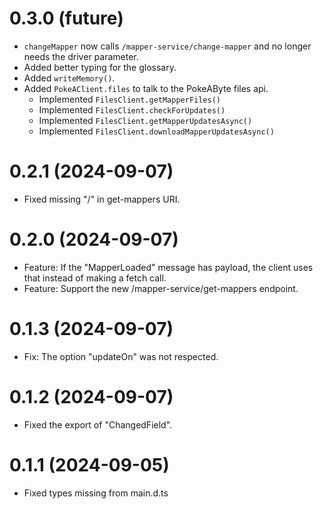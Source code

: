 # 0.3.0 (future)
- `changeMapper`  now calls `/mapper-service/change-mapper` and no longer needs the driver parameter.
- Added better typing for the glossary.
- Added `writeMemory()`.
- Added `PokeAClient.files` to talk to the PokeAByte files api.
  - Implemented `FilesClient.getMapperFiles()`
  - Implemented `FilesClient.checkForUpdates()`
  - Implemented `FilesClient.getMapperUpdatesAsync()`
  - Implemented `FilesClient.downloadMapperUpdatesAsync()`

# 0.2.1 (2024-09-07)
- Fixed missing "/" in get-mappers URI.

# 0.2.0 (2024-09-07)
- Feature: If the "MapperLoaded" message has payload, the client uses that instead of making a fetch call.
- Feature: Support the new /mapper-service/get-mappers endpoint.

# 0.1.3 (2024-09-07)

- Fix: The option "updateOn" was not respected. 

# 0.1.2 (2024-09-07)

- Fixed the export of "ChangedField".

# 0.1.1 (2024-09-05)

- Fixed types missing from main.d.ts